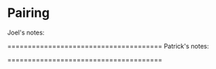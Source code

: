 # Pairing


Joel's notes:


======================================
Patrick's notes:


======================================
